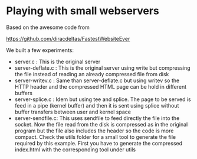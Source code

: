 # Playing with small webservers

Based on the awesome code from 

https://github.com/diracdeltas/FastestWebsiteEver

We built a few experiments:

* server.c : This is the original server
* server-deflate.c : This is the original server using write but compressing the file instead of reading an already compressed file from disk
* server-writev.c : Same than server-deflate.c but using writev so the HTTP header and the compressed HTML page can be hold in different buffers
* server-splice.c : Idem but using tee and splice. The page to be served is feed in a pipe (kernel buffer) and then it is sent using splice without buffer transfers between user and kernel space
* server-sendfile.c: This uses sendfile to feed directly the file into the socket. Now the file read from the disk is compressed as in the original program but the file also includes the header so the code is more compact. Check the utils folder for a small tool to generate the file required by this example. First you have to generate the compressed index.html with the corresponding tool under utils

